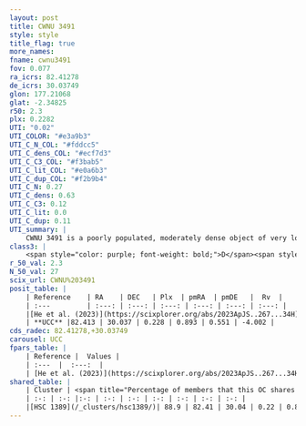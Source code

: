 ```yaml
---
layout: post
title: CWNU 3491
style: style
title_flag: true
more_names: 
fname: cwnu3491
fov: 0.077
ra_icrs: 82.41278
de_icrs: 30.03749
glon: 177.21068
glat: -2.34825
r50: 2.3
plx: 0.2282
UTI: "0.02"
UTI_COLOR: "#e3a9b3"
UTI_C_N_COL: "#fddcc5"
UTI_C_dens_COL: "#ecf7d3"
UTI_C_C3_COL: "#f3bab5"
UTI_C_lit_COL: "#e0a6b3"
UTI_C_dup_COL: "#f2b9b4"
UTI_C_N: 0.27
UTI_C_dens: 0.63
UTI_C_C3: 0.12
UTI_C_lit: 0.0
UTI_C_dup: 0.11
UTI_summary: |
    CWNU 3491 is a poorly populated, moderately dense object of very low C3 quality. It was recently reported in the literature.<br><br><span style="color: #99180f; font-weight: bold;">Warning: </span>This is likely a duplicate object, which shares a large percentage of members with at least one previously reported entry.
class3: |
    <span style="color: purple; font-weight: bold;">D</span><span style="color: red; font-weight: bold;">C</span>
r_50_val: 2.3
N_50_val: 27
scix_url: CWNU%203491
posit_table: |
    | Reference    | RA    | DEC   | Plx  | pmRA  | pmDE   |  Rv  |
    | :---         | :---: | :---: | :---: | :---: | :---: | :---: |
    |[He et al. (2023)](https://scixplorer.org/abs/2023ApJS..267...34H) | 82.413 | 30.049 | 0.239 | 0.893 | 0.527 | 3.73 |
    | **UCC** |82.413 | 30.037 | 0.228 | 0.893 | 0.551 | -4.002 | 
cds_radec: 82.41278,+30.03749
carousel: UCC
fpars_table: |
    | Reference |  Values |
    | :---  |  :---:  |
    | [He et al. (2023)](https://scixplorer.org/abs/2023ApJS..267...34H) | `A0=2.35, m-M=12.8, logA=9.1` |
shared_table: |
    | Cluster | <span title="Percentage of members that this OC shares with the ones listed">%</span>   | RA   | DEC   | Plx   | pmRA  | pmDE  | Rv | UTI |
    | :-: | :-: |:-: | :-: | :-: | :-: | :-: | :-: | :-: |
    |[HSC 1389](/_clusters/hsc1389/)| 88.9 | 82.41 | 30.04 | 0.22 | 0.88 | 0.57 | -4.0 |0.44 |
---
```

